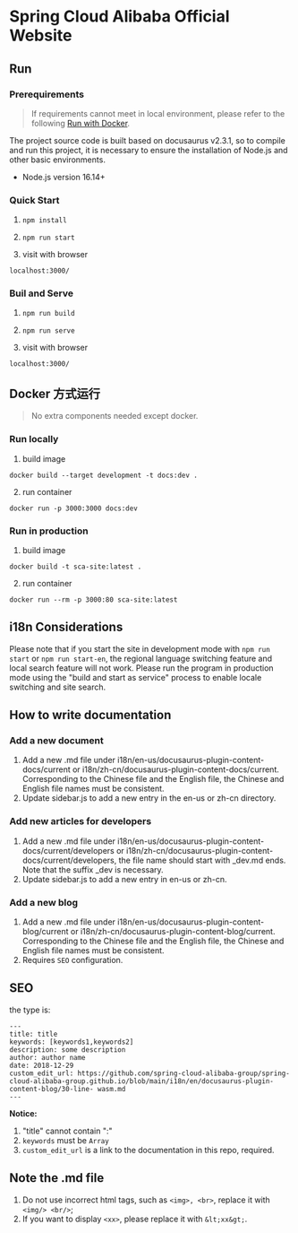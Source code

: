 # Spring Cloud Alibaba Official Website

## Run 
### Prerequirements
> If requirements cannot meet in local environment, please refer to the following [Run with Docker](#).

The project source code is built based on docusaurus v2.3.1, so to compile and run this project, it is necessary to ensure the installation of Node.js and other basic environments.

* Node.js version 16.14+

### Quick Start

1. `npm install`

2. `npm run start`

3. visit with browser

```shell
localhost:3000/
```

### Buil and Serve

1. `npm run build`

2. `npm run serve`

3. visit with browser
```shell
localhost:3000/
```

## Docker 方式运行
> No extra components needed except docker.

### Run locally
1. build image
```shell
docker build --target development -t docs:dev .
```

2. run container
```shell
docker run -p 3000:3000 docs:dev
```

### Run in production
1. build image
```shell
docker build -t sca-site:latest .
```

2. run container
```shell
docker run --rm -p 3000:80 sca-site:latest
```

## i18n Considerations

Please note that if you start the site in development mode with `npm run start` or `npm run start-en`, the regional language switching feature and local search feature will not work. Please run the program in production mode using the "build and start as service" process to enable locale switching and site search.

## How to write documentation

### Add a new document

1. Add a new .md file under i18n/en-us/docusaurus-plugin-content-docs/current or i18n/zh-cn/docusaurus-plugin-content-docs/current. Corresponding to the Chinese file and the English file, the Chinese and English file names must be consistent.
2. Update sidebar.js to add a new entry in the en-us or zh-cn directory.

### Add new articles for developers

1. Add a new .md file under i18n/en-us/docusaurus-plugin-content-docs/current/developers or i18n/zh-cn/docusaurus-plugin-content-docs/current/developers, the file name should start with _dev.md ends. Note that the suffix _dev is necessary.
2. Update sidebar.js to add a new entry in en-us or zh-cn.

### Add a new blog

1. Add a new .md file under i18n/en-us/docusaurus-plugin-content-blog/current or i18n/zh-cn/docusaurus-plugin-content-blog/current. Corresponding to the Chinese file and the English file, the Chinese and English file names must be consistent.
2. Requires `SEO` configuration.

## SEO

the type is:
```
---
title: title
keywords: [keywords1,keywords2]
description: some description
author: author name
date: 2018-12-29
custom_edit_url: https://github.com/spring-cloud-alibaba-group/spring-cloud-alibaba-group.github.io/blob/main/i18n/en/docusaurus-plugin-content-blog/30-line- wasm.md
---
```

**Notice:**
1. "title" cannot contain ":"
2. `keywords` must be `Array`
3. `custom_edit_url` is a link to the documentation in this repo, required.

## Note the .md file
1. Do not use incorrect html tags, such as `<img>, <br>`, replace it with `<img/> <br/>`;
2. If you want to display `<xx>`, please replace it with `&lt;xx&gt;`.